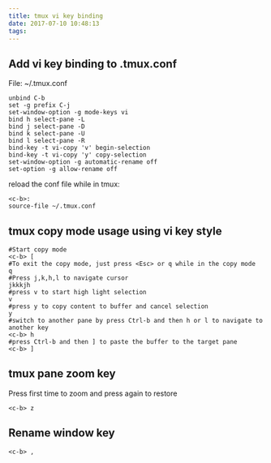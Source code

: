 ```yaml
---
title: tmux vi key binding
date: 2017-07-10 10:48:13
tags:
---
```

## Add vi key binding to .tmux.conf
File: ~/.tmux.conf
```
unbind C-b
set -g prefix C-j
set-window-option -g mode-keys vi
bind h select-pane -L
bind j select-pane -D
bind k select-pane -U
bind l select-pane -R
bind-key -t vi-copy 'v' begin-selection
bind-key -t vi-copy 'y' copy-selection
set-window-option -g automatic-rename off
set-option -g allow-rename off

```
reload the conf file while in tmux:
```
<c-b>:
source-file ~/.tmux.conf
```
## tmux copy mode usage using vi key style
```
#Start copy mode
<c-b> [
#To exit the copy mode, just press <Esc> or q while in the copy mode
q
#Press j,k,h,l to navigate cursor
jkkkjh
#press v to start high light selection
v
#press y to copy content to buffer and cancel selection
y
#switch to another pane by press Ctrl-b and then h or l to navigate to another key
<c-b> h
#press Ctrl-b and then ] to paste the buffer to the target pane
<c-b> ]
```
## tmux pane zoom key
Press first time to zoom and press again to restore
```
<c-b> z
```
## Rename window key
```
<c-b> ,
```

